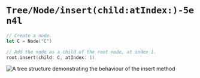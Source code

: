 # ``Tree/Node/insert(child:atIndex:)-5en4l``

```swift
// Create a node.
let C = Node("C")

// Add the node as a child of the root node, at index 1.
root.insert(child: C, atIndex: 1)
```

![A tree structure demonstrating the behaviour of the insert method](nodeInsert.png)
